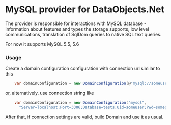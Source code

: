 # MySQL provider for DataObjects.Net

The provider is responsible for interactions with MySQL database - information about features and types the storage supports, low level communications, translation of SqlDom queries to native SQL text queries.

For now it supports MySQL 5.5, 5.6

### Usage

Create a domain configuration configuration with connection url similar to this

```csharp
    var domainConfiguration = new DomainConfiguration(@"mysql://someuser:somepassword@localhost:3306/tests");
```

or, alternatively, use connection string like

```csharp
    var domainConfiguration = new DomainConfiguration("mysql",
	  "Server=localhost;Port=3306;Database=tests;Uid=someuser;Pwd=somepassword;");
```

After that, if connection settings are valid, build Domain and use it as usual.